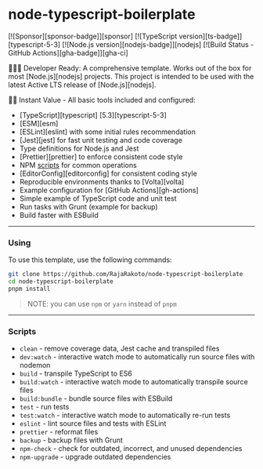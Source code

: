 # node-typescript-boilerplate

[![Sponsor][sponsor-badge]][sponsor]
[![TypeScript version][ts-badge]][typescript-5-3]
[![Node.js version][nodejs-badge]][nodejs]
[![Build Status - GitHub Actions][gha-badge]][gha-ci]

👩🏻‍💻 Developer Ready: A comprehensive template. Works out of the box for most [Node.js][nodejs] projects. 
This project is intended to be used with the latest Active LTS release of [Node.js][nodejs].

🏃🏽 Instant Value - All basic tools included and configured:

- [TypeScript][typescript] [5.3][typescript-5-3]
- [ESM][esm]
- [ESLint][eslint] with some initial rules recommendation
- [Jest][jest] for fast unit testing and code coverage
- Type definitions for Node.js and Jest
- [Prettier][prettier] to enforce consistent code style
- NPM [scripts](#available-scripts) for common operations
- [EditorConfig][editorconfig] for consistent coding style
- Reproducible environments thanks to [Volta][volta]
- Example configuration for [GitHub Actions][gh-actions]
- Simple example of TypeScript code and unit test
- Run tasks with Grunt (example for backup)
- Build faster with ESBuild

---

### Using

To use this template, use the following commands:

```bash
git clone https://github.com/RajaRakoto/node-typescript-boilerplate
cd node-typescript-boilerplate
pnpm install
```

> NOTE: you can use `npm` or `yarn` instead of `pnpm`

---

### Scripts

- `clean` - remove coverage data, Jest cache and transpiled files
- `dev:watch` - interactive watch mode to automatically run source files with nodemon
- `build` - transpile TypeScript to ES6
- `build:watch` - interactive watch mode to automatically transpile source files
- `build:bundle` - bundle source files with ESBuild
- `test` - run tests
- `test:watch` - interactive watch mode to automatically re-run tests
- `eslint` - lint source files and tests with ESLint
- `prettier` - reformat files
- `backup` - backup files with Grunt
- `npm-check` - check for outdated, incorrect, and unused dependencies
- `npm-upgrade` - upgrade outdated dependencies
